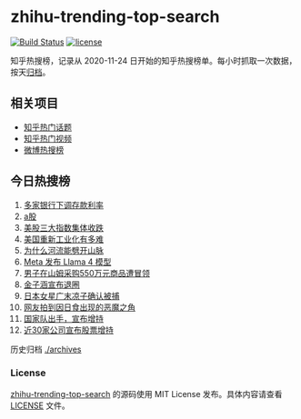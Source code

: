 # zhihu-trending-top-search

[![Build Status](https://github.com/justjavac/zhihu-trending-top-search/workflows/ci/badge.svg?branch=main)](https://github.com/justjavac/zhihu-trending-top-search/actions)
[![license](https://img.shields.io/github/license/justjavac/zhihu-trending-top-search)](https://github.com/justjavac/zhihu-trending-top-search/blob/main/LICENSE)

知乎热搜榜，记录从 2020-11-24 日开始的知乎热搜榜单。每小时抓取一次数据，按天[归档](./archives)。

## 相关项目

- [知乎热门话题](https://github.com/justjavac/zhihu-trending-hot-questions)
- [知乎热门视频](https://github.com/justjavac/zhihu-trending-hot-video)
- [微博热搜榜](https://github.com/justjavac/weibo-trending-hot-search)

## 今日热搜榜

<!-- BEGIN -->
<!-- 最后更新时间 Sat Apr 12 2025 22:11:14 GMT+0800 (China Standard Time) -->

1. [多家银行下调存款利率](https://www.zhihu.com/search?q=%E5%A4%9A%E5%AE%B6%E9%93%B6%E8%A1%8C%E4%B8%8B%E8%B0%83%E5%AD%98%E6%AC%BE%E5%88%A9%E7%8E%87)
1. [a股](https://www.zhihu.com/search?q=a%E8%82%A1)
1. [美股三大指数集体收跌](https://www.zhihu.com/search?q=%E7%BE%8E%E8%82%A1%E4%B8%89%E5%A4%A7%E6%8C%87%E6%95%B0%E9%9B%86%E4%BD%93%E6%94%B6%E8%B7%8C)
1. [美国重新工业化有多难](https://www.zhihu.com/search?q=%E7%BE%8E%E5%9B%BD%E9%87%8D%E6%96%B0%E5%B7%A5%E4%B8%9A%E5%8C%96%E6%9C%89%E5%A4%9A%E9%9A%BE)
1. [为什么河流能劈开山脉](https://www.zhihu.com/search?q=%E4%B8%BA%E4%BB%80%E4%B9%88%E6%B2%B3%E6%B5%81%E8%83%BD%E5%8A%88%E5%BC%80%E5%B1%B1%E8%84%89)
1. [Meta 发布 Llama 4 模型](https://www.zhihu.com/search?q=Meta%20%E5%8F%91%E5%B8%83%20Llama%204%20%E6%A8%A1%E5%9E%8B)
1. [男子在山姆采购550万元商品遭冒领](https://www.zhihu.com/search?q=%E7%94%B7%E5%AD%90%E5%9C%A8%E5%B1%B1%E5%A7%86%E9%87%87%E8%B4%AD550%E4%B8%87%E5%85%83%E5%95%86%E5%93%81%E9%81%AD%E5%86%92%E9%A2%86)
1. [金子涵宣布退圈](https://www.zhihu.com/search?q=%E9%87%91%E5%AD%90%E6%B6%B5%E5%AE%A3%E5%B8%83%E9%80%80%E5%9C%88)
1. [日本女星广末凉子确认被捕](https://www.zhihu.com/search?q=%E6%97%A5%E6%9C%AC%E5%A5%B3%E6%98%9F%E5%B9%BF%E6%9C%AB%E5%87%89%E5%AD%90%E7%A1%AE%E8%AE%A4%E8%A2%AB%E6%8D%95)
1. [网友拍到因日食出现的恶魔之角](https://www.zhihu.com/search?q=%E7%BD%91%E5%8F%8B%E6%8B%8D%E5%88%B0%E5%9B%A0%E6%97%A5%E9%A3%9F%E5%87%BA%E7%8E%B0%E7%9A%84%E6%81%B6%E9%AD%94%E4%B9%8B%E8%A7%92)
1. [国家队出手，宣布增持](https://www.zhihu.com/search?q=%E5%9B%BD%E5%AE%B6%E9%98%9F%E5%87%BA%E6%89%8B%EF%BC%8C%E5%AE%A3%E5%B8%83%E5%A2%9E%E6%8C%81)
1. [近30家公司宣布股票增持](https://www.zhihu.com/search?q=%E8%BF%9130%E5%AE%B6%E5%85%AC%E5%8F%B8%E5%AE%A3%E5%B8%83%E8%82%A1%E7%A5%A8%E5%A2%9E%E6%8C%81)

<!-- END -->

历史归档 [./archives](./archives)

### License

[zhihu-trending-top-search](https://github.com/justjavac/zhihu-trending-top-search) 的源码使用 MIT License
发布。具体内容请查看 [LICENSE](./LICENSE) 文件。
